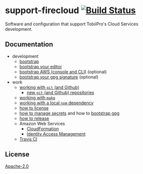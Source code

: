 # support-firecloud [![Build Status][2]][1]

Software and configuration that support TobiiPro's Cloud Services development.


## Documentation

* development
  * [bootstrap](doc/bootstrap.md)
  * [bootstrap your editor](doc/bootstrap-your-editor.md)
  * [bootstrap AWS (console and CLI)](doc/bootstrap-aws.md) (optional)
  * [bootstrap your gpg signature](doc/bootstrap-gpg.md) (optional)
* work
  * [working with `git` (and Github)](doc/working-with-git.md)
    * [new `git` (and Github) repositories](doc/working-with-git-new.md)
  * [working with `make`](doc/working-with-make.md)
  * [working with a local `npm` dependency](doc/working-with-a-local-npm-dep.md)
  * [how to license](doc/how-to-license.md)
  * [how to manage secrets](doc/how-to-manage-secrets.md) and how to [bootstrap gpg](doc/bootstrap-gpg.md)
  * [how to release](doc/how-to-release.md)
  * Amazon Web Services
    * [CloudFormation](repo/cfn/README.md)
    * [Identity Access Management](doc/aws-iam.md)
  * [Travis CI](doc/travis-ci.md)


## License

[Apache-2.0](LICENSE)


  [1]: https://travis-ci.com/tobiipro/support-firecloud
  [2]: https://travis-ci.com/tobiipro/support-firecloud.svg?branch=master
